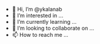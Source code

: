 - 👋 Hi, I’m @ykalanab
- 👀 I’m interested in ...
- 🌱 I’m currently learning ...
- 💞️ I’m looking to collaborate on ...
- 📫 How to reach me ...

<!---
ykalanab/ykalanab is a ✨ special ✨ repository because its `README.md` (this file) appears on your GitHub profile.
You can click the Preview link to take a look at your changes.
--->
